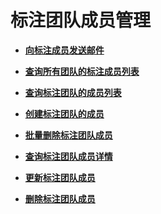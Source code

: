 # 标注团队成员管理<a name="workforce_worker_management"></a>

 

-   **[向标注成员发送邮件](向标注成员发送邮件.md)**  

-   **[查询所有团队的标注成员列表](查询所有团队的标注成员列表.md)**  

-   **[查询标注团队的成员列表](查询标注团队的成员列表.md)**  

-   **[创建标注团队的成员](创建标注团队的成员.md)**  

-   **[批量删除标注团队成员](批量删除标注团队成员.md)**  

-   **[查询标注团队成员详情](查询标注团队成员详情.md)**  

-   **[更新标注团队成员](更新标注团队成员.md)**  

-   **[删除标注团队成员](删除标注团队成员.md)**  


